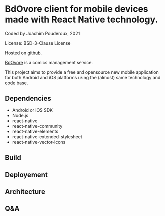 # BdOvore client for mobile devices made with React Native technology.

Coded by Joachim Pouderoux, 2021

License: BSD-3-Clause License

Hosted on [github](https://github.com/jpouderoux/bdovore-rn).


[BdOvore](https://www.bdovore.com) is a comics management service.

This project aims to provide a free and opensource new mobile application for both Android and iOS platforms using the (almost) same technology and code base.

## Dependencies

 - Android or iOS SDK
 - Node.js
 - react-native
 - react-native-community
 - react-native-elements
 - react-native-extended-stylesheet
 - react-native-vector-icons
## Build


## Deployement


## Architecture

## Q&A
